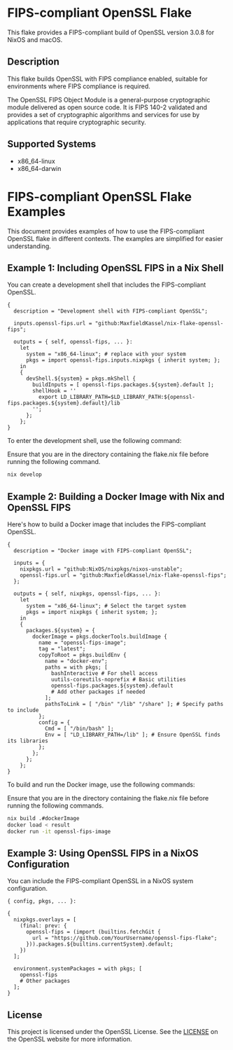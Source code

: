 # FIPS-compliant OpenSSL Flake

This flake provides a FIPS-compliant build of OpenSSL version 3.0.8 for NixOS and macOS.

## Description

This flake builds OpenSSL with FIPS compliance enabled, suitable for environments where FIPS compliance is required.

The OpenSSL FIPS Object Module is a general-purpose cryptographic module delivered as open source code. It is FIPS 140-2 validated and provides a set of cryptographic algorithms and services for use by applications that require cryptographic security.

## Supported Systems

- x86_64-linux
- x86_64-darwin

# FIPS-compliant OpenSSL Flake Examples

This document provides examples of how to use the FIPS-compliant OpenSSL flake in different contexts. The examples are simplified for easier understanding.

## Example 1: Including OpenSSL FIPS in a Nix Shell

You can create a development shell that includes the FIPS-compliant OpenSSL.

```
{
  description = "Development shell with FIPS-compliant OpenSSL";

  inputs.openssl-fips.url = "github:MaxfieldKassel/nix-flake-openssl-fips";

  outputs = { self, openssl-fips, ... }:
    let
      system = "x86_64-linux"; # replace with your system
      pkgs = import openssl-fips.inputs.nixpkgs { inherit system; };
    in
    {
      devShell.${system} = pkgs.mkShell {
        buildInputs = [ openssl-fips.packages.${system}.default ];
        shellHook = ''
          export LD_LIBRARY_PATH=$LD_LIBRARY_PATH:${openssl-fips.packages.${system}.default}/lib
        '';
      };
    };
}
```

To enter the development shell, use the following command:

Ensure that you are in the directory containing the flake.nix file before running the following command.
```bash
nix develop
```

## Example 2: Building a Docker Image with Nix and OpenSSL FIPS

Here's how to build a Docker image that includes the FIPS-compliant OpenSSL.

```
{
  description = "Docker image with FIPS-compliant OpenSSL";

  inputs = {
    nixpkgs.url = "github:NixOS/nixpkgs/nixos-unstable";
    openssl-fips.url = "github:MaxfieldKassel/nix-flake-openssl-fips";
  };

  outputs = { self, nixpkgs, openssl-fips, ... }:
    let
      system = "x86_64-linux"; # Select the target system
      pkgs = import nixpkgs { inherit system; };
    in
    {
      packages.${system} = {
        dockerImage = pkgs.dockerTools.buildImage {
          name = "openssl-fips-image";
          tag = "latest";
          copyToRoot = pkgs.buildEnv {
            name = "docker-env";
            paths = with pkgs; [
              bashInteractive # For shell access
              uutils-coreutils-noprefix # Basic utilities
              openssl-fips.packages.${system}.default
              # Add other packages if needed
            ];
            pathsToLink = [ "/bin" "/lib" "/share" ]; # Specify paths to include
          };
          config = {
            Cmd = [ "/bin/bash" ];
            Env = [ "LD_LIBRARY_PATH=/lib" ]; # Ensure OpenSSL finds its libraries
          };
        };
      };
    };
}
```

To build and run the Docker image, use the following commands:

Ensure that you are in the directory containing the flake.nix file before running the following commands.
```bash
nix build .#dockerImage
docker load < result
docker run -it openssl-fips-image
```

## Example 3: Using OpenSSL FIPS in a NixOS Configuration

You can include the FIPS-compliant OpenSSL in a NixOS system configuration.

```
{ config, pkgs, ... }:

{
  nixpkgs.overlays = [
    (final: prev: {
      openssl-fips = (import (builtins.fetchGit {
        url = "https://github.com/YourUsername/openssl-fips-flake";
      })).packages.${builtins.currentSystem}.default;
    })
  ];

  environment.systemPackages = with pkgs; [
    openssl-fips
    # Other packages
  ];
}
```


## License

This project is licensed under the OpenSSL License. See the [LICENSE](https://openssl-library.org/source/license/index.html) on the OpenSSL website for more information.
```